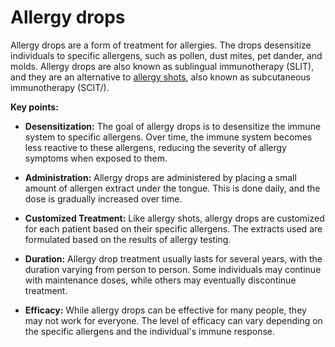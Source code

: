 # Allergy drops

Allergy drops are a form of treatment for allergies. The drops desensitize individuals to specific allergens, such as pollen, dust mites, pet dander, and molds. Allergy drops are also known as sublingual immunotherapy (SLIT), and they are an alternative to [allergy shots](../allergy-shots/), also known as subcutaneous immunotherapy (SCIT/).

**Key points:**

* **Desensitization:** The goal of allergy drops is to desensitize the immune system to specific allergens. Over time, the immune system becomes less reactive to these allergens, reducing the severity of allergy symptoms when exposed to them.

* **Administration:** Allergy drops are administered by placing a small amount of allergen extract under the tongue. This is done daily, and the dose is gradually increased over time.

* **Customized Treatment:** Like allergy shots, allergy drops are customized for each patient based on their specific allergens. The extracts used are formulated based on the results of allergy testing.

* **Duration:** Allergy drop treatment usually lasts for several years, with the duration varying from person to person. Some individuals may continue with maintenance doses, while others may eventually discontinue treatment.

* **Efficacy:** While allergy drops can be effective for many people, they may not work for everyone. The level of efficacy can vary depending on the specific allergens and the individual's immune response.
